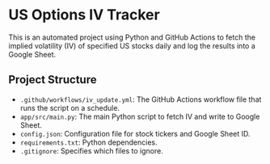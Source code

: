# US Options IV Tracker

This is an automated project using Python and GitHub Actions to fetch the implied volatility (IV) of specified US stocks daily and log the results into a Google Sheet.

## Project Structure
- `.github/workflows/iv_update.yml`: The GitHub Actions workflow file that runs the script on a schedule.
- `app/src/main.py`: The main Python script to fetch IV and write to Google Sheet.
- `config.json`: Configuration file for stock tickers and Google Sheet ID.
- `requirements.txt`: Python dependencies.
- `.gitignore`: Specifies which files to ignore.
